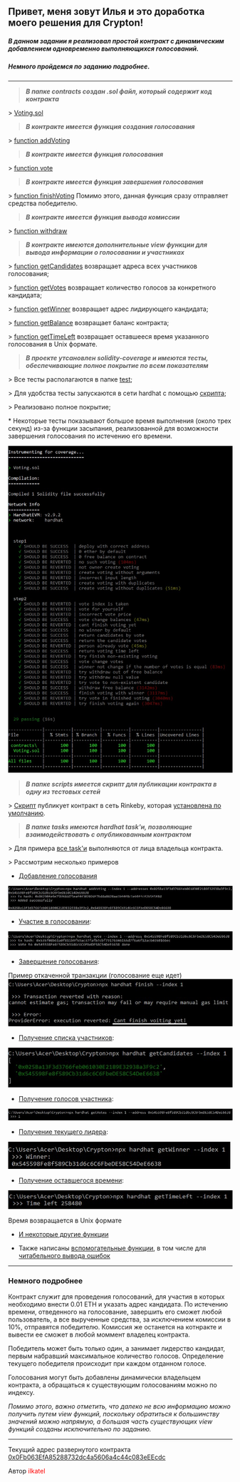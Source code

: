 ## Привет, меня зовут Илья и это доработка моего решения для Crypton!

##### В данном задании я реализовал простой контракт с динамическим добавлением одновременно выполняющихся голосований.

##### Немного пройдемся по заданию подробнее.

---

>___В папке contracts создан .sol файл, который содержит код контракта___

\> [Voting.sol](https://github.com/ilkatel/Voting/blob/47ef5501b2ee203e3da626c9501448e97e45a471/contracts/Voting.sol#L1)

>___В контракте имеется функция создания голосования___

\> [function addVoting](https://github.com/ilkatel/Voting/blob/47ef5501b2ee203e3da626c9501448e97e45a471/contracts/Voting.sol#L57)

>___В контракте имеется функция голосования___

\> [function vote](https://github.com/ilkatel/Voting/blob/47ef5501b2ee203e3da626c9501448e97e45a471/contracts/Voting.sol#L72)

>___В контракте имеется функция завершения голосования___

\> [function finishVoting](https://github.com/ilkatel/Voting/blob/47ef5501b2ee203e3da626c9501448e97e45a471/contracts/Voting.sol#L92)
Помимо этого, данная функция сразу отправляет средства победителю.

>___В контракте имеется функция вывода комиссии___

\> [function withdraw](https://github.com/ilkatel/Voting/blob/47ef5501b2ee203e3da626c9501448e97e45a471/contracts/Voting.sol#L107)

>___В контракте имеются дополнительные view функции для вывода информации о голосовании и участниках___

\> [function getCandidates](https://github.com/ilkatel/Voting/blob/47ef5501b2ee203e3da626c9501448e97e45a471/contracts/Voting.sol#L115) возвращает адреса всех участников голосования;

\> [function getVotes](https://github.com/ilkatel/Voting/blob/47ef5501b2ee203e3da626c9501448e97e45a471/contracts/Voting.sol#L119) возвращает количество голосов за конкретного кандидата;

\> [function getWinner](https://github.com/ilkatel/Voting/blob/47ef5501b2ee203e3da626c9501448e97e45a471/contracts/Voting.sol#L123) возвращает адрес лидирующего кандидата;

\> [function getBalance](https://github.com/ilkatel/Voting/blob/47ef5501b2ee203e3da626c9501448e97e45a471/contracts/Voting.sol#L127) возвращает баланс контракта;

\> [function getTimeLeft](https://github.com/ilkatel/Voting/blob/47ef5501b2ee203e3da626c9501448e97e45a471/contracts/Voting.sol#L131) возвращает оставшееся время указанного голосования в Unix формате.

> ___В проекте утсановлен solidity-coverage и имеются тесты, обеспечивающие полное покрытие по всем показателям___

\> Все тесты располагаются в папке [test](https://github.com/ilkatel/Voting/blob/47ef5501b2ee203e3da626c9501448e97e45a471/test/tests.js#L1);

\> Для удобства тесты запускаются в сети hardhat с помощью [скрипта](https://github.com/ilkatel/Voting/blob/47ef5501b2ee203e3da626c9501448e97e45a471/package.json#L8);

\> Реализовано полное покрытие;

\* Некоторые тесты показывают большое время выполнения (около трех секунд) из-за функции засыпания, реализованной для возможности завершения голосования по истечению его времени.

![Покрытие тестов](images/img_coverage.jpg)

> ___В папке scripts имеется скрипт для публикации контракта в одну из тестовых сетей___

\> [Скрипт](https://github.com/ilkatel/Voting/blob/47ef5501b2ee203e3da626c9501448e97e45a471/scripts/deploy.js#L1) публикует контракт в сеть Rinkeby, которая [установлена по умолчанию](https://github.com/ilkatel/Voting/blob/47ef5501b2ee203e3da626c9501448e97e45a471/hardhat.config.js#L19).

> ___В папке tasks имеются hardhat task'и, позволяющие взаимодействовать с опубликованным контрактом___

\> Для примера [все task'и](https://github.com/ilkatel/Voting/blob/47ef5501b2ee203e3da626c9501448e97e45a471/tasks/tasks.js#L11) выполняются от лица владельца контракта.

\> Рассмотрим несколько примеров
* [Добавление голосования](https://github.com/ilkatel/Voting/blob/47ef5501b2ee203e3da626c9501448e97e45a471/tasks/tasks.js#L94)

![Добавление голосования](images/img_addVoting.jpg)

* [Участие в голосовании](https://github.com/ilkatel/Voting/blob/47ef5501b2ee203e3da626c9501448e97e45a471/tasks/tasks.js#L144):

![Участие в голосовании](images/img_vote.jpg)

* [Завершение голосования](https://github.com/ilkatel/Voting/blob/47ef5501b2ee203e3da626c9501448e97e45a471/tasks/tasks.js#L160):

Пример откаченной транзакции (голосование еще идет)
![Завершение голосования](images/img_finishVoting.jpg)

* [Получение списка участников](https://github.com/ilkatel/Voting/blob/47ef5501b2ee203e3da626c9501448e97e45a471/tasks/tasks.js#L112):

![Получение списка участников](images/img_getCandidates.jpg)

* [Получение голосов участника](https://github.com/ilkatel/Voting/blob/47ef5501b2ee203e3da626c9501448e97e45a471/tasks/tasks.js#L121):

![Получение голосов участника](images/img_getVotes.jpg)

* [Получение текущего лидера](https://github.com/ilkatel/Voting/blob/47ef5501b2ee203e3da626c9501448e97e45a471/tasks/tasks.js#L132):

![Получение текущего лидера](images/img_getWinner.jpg)

* [Получение оставшегося времени](https://github.com/ilkatel/Voting/blob/47ef5501b2ee203e3da626c9501448e97e45a471/tasks/tasks.js#L85):

![Получение оставшегося времени](images/img_getTimeLeft.jpg)

Время возвращается в Unix формате

* [И некоторые другие функции](https://github.com/ilkatel/Voting/blob/47ef5501b2ee203e3da626c9501448e97e45a471/tasks/tasks.js#L54)

* Также написаны [вспомогательные функции](https://github.com/ilkatel/Voting/blob/47ef5501b2ee203e3da626c9501448e97e45a471/tasks/tasks.js#L7), в том числе для [читабельного вывода ошибок](https://github.com/ilkatel/Voting/blob/47ef5501b2ee203e3da626c9501448e97e45a471/tasks/tasks.js#L46)

---
### Немного подробнее

Контракт служит для проведения голосований, для участия в которых необходимо внести 0.01 ETH и указать адрес кандидата. По истечению времени, отведенного на голосование, завершить его сможет любой пользователь, а все вырученные средства, за исключением комиссии в 10%, отправятся победителю. Комиссия же останется на котнракте и вывести ее сможет в любой моммент владелец контракта.

Победитель может быть только один, а занимает лидерство кандидат, первым набравший максимальное количество голосов. Определение текущего победителя происходит при каждом отданном голосе.

Голосования могут быть добавлены динамически владельцем контракта, а обращаться к существующим голосованиям можно по индексу.

_Помимо этого, важно отметить, что далеко не всю информацию можно получить путем view функций, поскольку обратиться к большинству значений можно напрямую, а большая часть существующих view функций созданы исключительно по заданию._

---

Текущий адрес развернутого контракта [0x0Fb063EfA85288732dc4a5606a4c44c083eEEcdc](https://rinkeby.etherscan.io/address/0x0Fb063EfA85288732dc4a5606a4c44c083eEEcdc)

Автор <span style="color: red">ilkatel</span>
